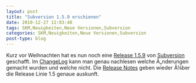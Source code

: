 ```yaml
---
layout: post
title: "Subversion 1.5.9 erschienen"
date: 2010-12-27 12:03:48
tags: SKM,Neuigkeiten,Neue Versionen,Subversion
categories: SKM,Neuigkeiten,Neue Versionen,Subversion
post-type: blog
---
```

Kurz vor Weihnachten hat es nun noch eine <a href="http://old.nabble.com/Subversion-1.5.9-Released-to30516666.html">Release 1.5.9</a> von <a href="http://subversion.apache.org">Subversion</a> geschafft. Im <a href="http://svn.apache.org/repos/asf/subversion/tags/1.5.9/CHANGES">ChangeLog</a> kann man genau nachlesen welche Ã„nderungen gemacht wurden und welche nicht. Die <a href="http://subversion.apache.org/docs/release-notes/1.5.html">Release Notes</a> geben wieder Ã¼ber die Release Linie 1.5 genaue auskunft.

